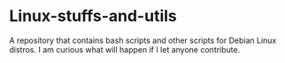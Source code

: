 # Linux-stuffs-and-utils
A repository that contains bash scripts and other scripts for Debian Linux distros. I am curious what will happen if I let anyone contribute.
